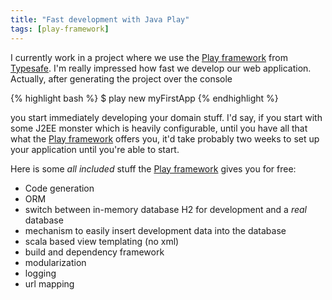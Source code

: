 ```yaml
---
title: "Fast development with Java Play"
tags: [play-framework]
---
```


I currently work in a project where we use the [Play framework][play] from [Typesafe][typesafe]. I'm really impressed how fast we develop our web application. Actually, after generating the project over the console

{% highlight bash %}
$ play new myFirstApp
{% endhighlight %}

you start immediately developing your domain stuff. I'd say, if you start with some J2EE monster which is heavily configurable, until you have all that what the [Play framework][play] offers you, it'd take probably two weeks to set up your application until you're able to start.

Here is some _all included_ stuff the [Play framework][play] gives you for free:

* Code generation
* ORM
* switch between in-memory database H2 for development and a _real_ database
* mechanism to easily insert development data into the database 
* scala based view templating (no xml)
* build and dependency framework 
* modularization 
* logging
* url mapping


[play]: https://www.playframework.com/
[typesafe]: https://www.typesafe.com/
